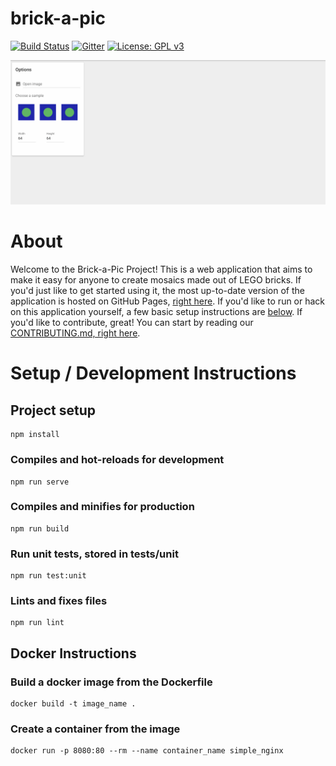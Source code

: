 # brick-a-pic
[![Build Status](https://travis-ci.com/brick-a-pic/brick-a-pic.svg?branch=master)](https://travis-ci.com/brick-a-pic/brick-a-pic)
[![Gitter](https://badges.gitter.im/brick-a-pic-talk/community.svg)](https://gitter.im/brick-a-pic-talk/community?utm_source=badge&utm_medium=badge&utm_campaign=pr-badge)
[![License: GPL v3](https://img.shields.io/badge/License-GPLv3-blue.svg)](https://www.gnu.org/licenses/gpl-3.0)

![](src/assets/brickapic.gif)

# About
Welcome to the Brick-a-Pic Project! This is a web application that aims to make it easy for anyone to create mosaics made out of LEGO bricks. If you'd just like to get started using it, the most up-to-date version of the application is hosted on GitHub Pages, [right here](https://brick-a-pic.github.io/brick-a-pic). If you'd like to run or hack on this application yourself, a few basic setup instructions are [below](#setup-development-instructions). If you'd like to contribute, great! You can start by reading our [CONTRIBUTING.md, right here](CONTRIBUTING.md).


# Setup / Development Instructions
## Project setup
```
npm install
```

### Compiles and hot-reloads for development
```
npm run serve
```

### Compiles and minifies for production
```
npm run build
```

### Run unit tests, stored in tests/unit
```
npm run test:unit
```

### Lints and fixes files
```
npm run lint
```

## Docker Instructions
### Build a docker image from the Dockerfile
```
docker build -t image_name .
```

### Create a container from the image
```
docker run -p 8080:80 --rm --name container_name simple_nginx